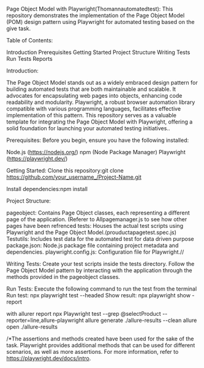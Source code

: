 Page Object Model with Playwright(Thomannautomatedtest):
This repository demonstrates the implementation of the Page Object Model (POM) design pattern using Playwright for automated testing based on the give task.

Table of Contents:

Introduction
Prerequisites
Getting Started
Project Structure
Writing Tests
Run Tests
Reports

Introduction:

The Page Object Model stands out as a widely embraced design pattern for building automated tests that are both maintainable and scalable. It advocates for encapsulating web pages into objects, enhancing code readability and modularity. Playwright, a robust browser automation library compatible with various programming languages, facilitates effective implementation of this pattern. This repository serves as a valuable template for integrating the Page Object Model with Playwright, offering a solid foundation for launching your automated testing initiatives..

Prerequisites:
Before you begin, ensure you have the following installed:

Node.js (https://nodejs.org/)
npm (Node Package Manager)
Playwright (https://playwright.dev/)


Getting Started:
Clone this repository:git clone https://github.com/your_username_/Project-Name.git

Install dependencies:npm install


Project Structure:

pageobject: Contains Page Object classes, each representing a different page of the application. (Referer to Allpagemanager.js to see how other pages have been refrenced 
tests: Houses the actual test scripts using Playwright and the Page Object Model.(prouductapagetest.spec.js)
Testutils: Includes test data for the automated test for data driven purpose 
package.json: Node.js package file containing project metadata and dependencies.
playwright.config.js: Configuration file for Playwright.//


Writing Tests:
Create your test scripts inside the tests directory. 
Follow the Page Object Model pattern by interacting with the application through the methods provided in the pageobject classes.

Run Tests:
Execute the following command to run the test from the terminal 
Run test: npx playwright test --headed
Show result: npx playwright show -report

with allurer report
npx Playwright test  --grep @selectProduct --reporter=line,allure-playwright
allure generate ./allure-results --clean
allure open ./allure-results


/*The assertions and methods created have been used for the sake of the task. 
Playwright provides additional methods that can be used for different scenarios, 
as well as more assertions. For more information, refer to https://playwright.dev/docs/intro.